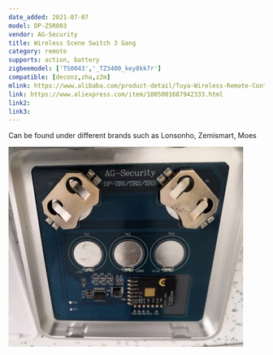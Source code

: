 ```yaml
---
date_added: 2021-07-07
model: DP-ZSR003
vendor: AG-Security
title: Wireless Scene Switch 3 Gang 
category: remote
supports: action, battery
zigbeemodel: ['TS0043','_TZ3400_key8kk7r']
compatible: [deconz,zha,z2m]
mlink: https://www.alibaba.com/product-detail/Tuya-Wireless-Remote-Control-Smart-Zigbee_62306595053.html
link: https://www.aliexpress.com/item/1005001687942333.html
link2: 
link3: 
---
```

Can be found under different brands such as Lonsonho, Zemismart, Moes

![Internals](/assets/images/devices/Lonsonho_DP-ZR3_internals.jpg)
